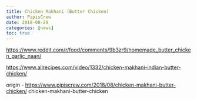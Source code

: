 ```yaml
---
title: Chicken Makhani (Butter Chicken)
author: PipisCrew
date: 2018-08-29
categories: [news]
toc: true
---
```


https://www.reddit.com/r/food/comments/9b3zr9/homemade_butter_chicken_garlic_naan/

https://www.allrecipes.com/video/1332/chicken-makhani-indian-butter-chicken/

origin - https://www.pipiscrew.com/2018/08/chicken-makhani-butter-chicken/ chicken-makhani-butter-chicken